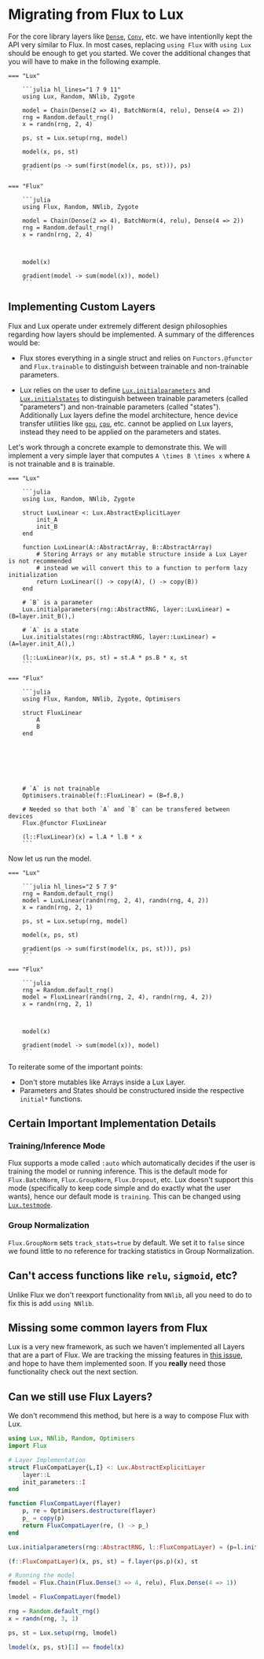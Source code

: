# Migrating from Flux to Lux

For the core library layers like [`Dense`](@ref), [`Conv`](@ref), etc. we have intentionlly
kept the API very similar to Flux. In most cases, replacing `using Flux` with `using Lux`
should be enough to get you started. We cover the additional changes that you will have to
make in the following example.


```@raw html
=== "Lux"

    ```julia hl_lines="1 7 9 11"
    using Lux, Random, NNlib, Zygote

    model = Chain(Dense(2 => 4), BatchNorm(4, relu), Dense(4 => 2))
    rng = Random.default_rng()
    x = randn(rng, 2, 4)
  
    ps, st = Lux.setup(rng, model)

    model(x, ps, st)

    gradient(ps -> sum(first(model(x, ps, st))), ps)
    ```

=== "Flux"

    ```julia
    using Flux, Random, NNlib, Zygote

    model = Chain(Dense(2 => 4), BatchNorm(4, relu), Dense(4 => 2))
    rng = Random.default_rng()
    x = randn(rng, 2, 4)



    model(x)

    gradient(model -> sum(model(x)), model)
    ```
```

## Implementing Custom Layers

Flux and Lux operate under extremely different design philosophies regarding how layers
should be implemented. A summary of the differences would be:

* Flux stores everything in a single struct and relies on `Functors.@functor` and
  `Flux.trainable` to distinguish between trainable and non-trainable parameters.

* Lux relies on the user to define [`Lux.initialparameters`](@ref) and
  [`Lux.initialstates`](@ref) to distinguish between trainable parameters (called
  "parameters") and non-trainable parameters (called "states"). Additionally Lux layers
  define the model architecture, hence device transfer utilities like [`gpu`](@ref),
  [`cpu`](@ref), etc. cannot be applied on Lux layers, instead they need to be applied on
  the parameters and states.

Let's work through a concrete example to demonstrate this. We will implement a very simple
layer that computes ``A \times B \times x`` where ``A`` is not trainable and ``B`` is
trainable.

```@raw html
=== "Lux"

    ```julia
    using Lux, Random, NNlib, Zygote

    struct LuxLinear <: Lux.AbstractExplicitLayer
        init_A
        init_B
    end

    function LuxLinear(A::AbstractArray, B::AbstractArray)
        # Storing Arrays or any mutable structure inside a Lux Layer is not recommended
        # instead we will convert this to a function to perform lazy initialization
        return LuxLinear(() -> copy(A), () -> copy(B))
    end

    # `B` is a parameter
    Lux.initialparameters(rng::AbstractRNG, layer::LuxLinear) = (B=layer.init_B(),)

    # `A` is a state
    Lux.initialstates(rng::AbstractRNG, layer::LuxLinear) = (A=layer.init_A(),)

    (l::LuxLinear)(x, ps, st) = st.A * ps.B * x, st
    ```

=== "Flux"

    ```julia
    using Flux, Random, NNlib, Zygote, Optimisers

    struct FluxLinear
        A
        B
    end







    # `A` is not trainable
    Optimisers.trainable(f::FluxLinear) = (B=f.B,)
  
    # Needed so that both `A` and `B` can be transfered between devices
    Flux.@functor FluxLinear

    (l::FluxLinear)(x) = l.A * l.B * x
    ```
```

Now let us run the model.

```@raw html
=== "Lux"

    ```julia hl_lines="2 5 7 9"
    rng = Random.default_rng()
    model = LuxLinear(randn(rng, 2, 4), randn(rng, 4, 2))
    x = randn(rng, 2, 1)

    ps, st = Lux.setup(rng, model)

    model(x, ps, st)

    gradient(ps -> sum(first(model(x, ps, st))), ps)
    ```

=== "Flux"

    ```julia
    rng = Random.default_rng()
    model = FluxLinear(randn(rng, 2, 4), randn(rng, 4, 2))
    x = randn(rng, 2, 1)



    model(x)

    gradient(model -> sum(model(x)), model)
    ```
```

To reiterate some of the important points:

* Don't store mutables like Arrays inside a Lux Layer.
* Parameters and States should be constructured inside the respective `initial*` functions.

## Certain Important Implementation Details

### Training/Inference Mode

Flux supports a mode called `:auto` which automatically decides if the user is training the
model or running inference. This is the default mode for `Flux.BatchNorm`, `Flux.GroupNorm`,
`Flux.Dropout`, etc. Lux doesn't support this mode (specifically to keep code simple and
do exactly what the user wants), hence our default mode is `training`. This can be changed
using [`Lux.testmode`](@ref).

### Group Normalization

`Flux.GroupNorm` sets `track_stats=true` by default. We set it to `false` since we found
little to no reference for tracking statistics in Group Normalization.

## Can't access functions like `relu`, `sigmoid`, etc?

Unlike Flux we don't reexport functionality from `NNlib`, all you need to do to fix this is
add `using NNlib`.

## Missing some common layers from Flux

Lux is a very new framework, as such we haven't implemented all Layers that are a part of
Flux. We are tracking the missing features in
[this issue](https://github.com/avik-pal/Lux.jl/issues/13), and hope to have them
implemented soon. If you **really** need those functionality check out the next section.

## Can we still use Flux Layers?

We don't recommend this method, but here is a way to compose Flux with Lux.

```julia
using Lux, NNlib, Random, Optimisers
import Flux

# Layer Implementation
struct FluxCompatLayer{L,I} <: Lux.AbstractExplicitLayer
    layer::L
    init_parameters::I
end

function FluxCompatLayer(flayer)
    p, re = Optimisers.destructure(flayer)
    p_ = copy(p)
    return FluxCompatLayer(re, () -> p_)
end

Lux.initialparameters(rng::AbstractRNG, l::FluxCompatLayer) = (p=l.init_parameters(),)

(f::FluxCompatLayer)(x, ps, st) = f.layer(ps.p)(x), st

# Running the model
fmodel = Flux.Chain(Flux.Dense(3 => 4, relu), Flux.Dense(4 => 1))

lmodel = FluxCompatLayer(fmodel)

rng = Random.default_rng()
x = randn(rng, 3, 1)

ps, st = Lux.setup(rng, lmodel)

lmodel(x, ps, st)[1] == fmodel(x)
```
